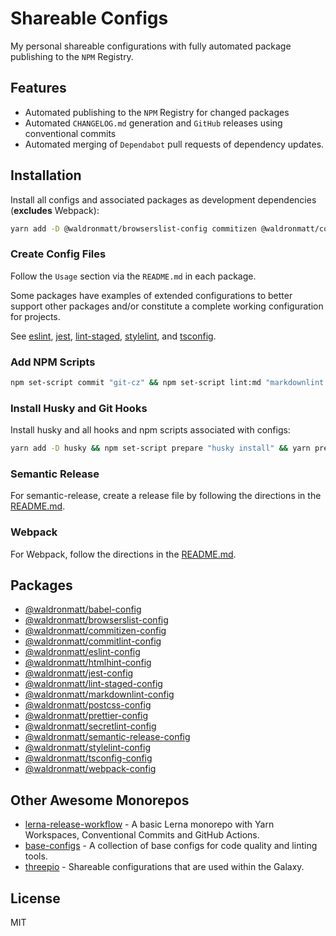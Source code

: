 # Shareable Configs

My personal shareable configurations with fully automated package publishing to the `NPM` Registry.

## Features

- Automated publishing to the `NPM` Registry for changed packages
- Automated `CHANGELOG.md` generation and `GitHub` releases using conventional commits
- Automated merging of `Dependabot` pull requests of dependency updates.

## Installation

Install all configs and associated packages as development dependencies (**excludes** Webpack):

```bash
yarn add -D @waldronmatt/browserslist-config commitizen @waldronmatt/commitizen-config @commitlint/cli @waldronmatt/commitlint-config eslint @waldronmatt/eslint-config htmlhint @waldronmatt/htmlhint-config jest @waldronmatt/jest-config lint-staged @waldronmatt/lint-staged-config markdownlint @waldronmatt/markdownlint-config postcss @waldronmatt/postcss-config prettier @waldronmatt/prettier-config secretlint @waldronmatt/secretlint-config semantic-release @waldronmatt/semantic-release-config stylelint @waldronmatt/stylelint-config @waldronmatt/tsconfig-config
```

### Create Config Files

Follow the `Usage` section via the `README.md` in each package.

Some packages have examples of extended configurations to better support other packages and/or constitute a complete working configuration for projects.

See [eslint](https://github.com/waldronmatt/shareable-configs/tree/main/packages/eslint-config#extending), [jest](https://github.com/waldronmatt/shareable-configs/tree/main/packages/jest-config#extending), [lint-staged](https://github.com/waldronmatt/shareable-configs/tree/main/packages/lint-staged-config#extending), [stylelint](https://github.com/waldronmatt/shareable-configs/tree/main/packages/stylelint-config#extending), and [tsconfig](https://github.com/waldronmatt/shareable-configs/tree/main/packages/tsconfig-config#extending).

### Add NPM Scripts

```bash
npm set-script commit "git-cz" && npm set-script lint:md "markdownlint --fix **/*.md --ignore node_modules --ignore **/CHANGELOG.md" && npm set-script lint:js "eslint --fix **/*.{js,jsx,ts,tsx}" && npm set-script lint:css "stylelint --fix **/*.{css,scss}" && npm set-script lint:html "htmlhint --config ./node_modules/@waldronmatt/htmlhint-config/index.json **/*.html" && npm set-script lint:secrets "npx secretlint **/*" && npm set-script lint "yarn lint:md && yarn lint:js && yarn lint:css && yarn lint:html && yarn lint:secrets" && npm set-script test "jest"
```

### Install Husky and Git Hooks

Install husky and all hooks and npm scripts associated with configs:

```bash
yarn add -D husky && npm set-script prepare "husky install" && yarn prepare && npx husky add .husky/commit-msg 'npx --no-install commitlint --edit' && npx husky add .husky/pre-commit 'npx --no-install lint-staged'
```

### Semantic Release

For semantic-release, create a release file by following the directions in the [README.md](https://github.com/waldronmatt/shareable-configs/tree/main/packages/semantic-release-config#readme).

### Webpack

For Webpack, follow the directions in the [README.md](https://github.com/waldronmatt/shareable-configs/tree/main/packages/webpack-config#readme).

## Packages

- [@waldronmatt/babel-config](https://github.com/waldronmatt/shareable-configs/tree/main/packages/babel-config#readme)
- [@waldronmatt/browserslist-config](https://github.com/waldronmatt/shareable-configs/tree/main/packages/browserslist-config#readme)
- [@waldronmatt/commitizen-config](https://github.com/waldronmatt/shareable-configs/tree/main/packages/commitizen-config#readme)
- [@waldronmatt/commitlint-config](https://github.com/waldronmatt/shareable-configs/tree/main/packages/commitlint-config#readme)
- [@waldronmatt/eslint-config](https://github.com/waldronmatt/shareable-configs/tree/main/packages/eslint-config#readme)
- [@waldronmatt/htmlhint-config](https://github.com/waldronmatt/shareable-configs/tree/main/packages/htmlhint-config#readme)
- [@waldronmatt/jest-config](https://github.com/waldronmatt/shareable-configs/tree/main/packages/jest-config#readme)
- [@waldronmatt/lint-staged-config](https://github.com/waldronmatt/shareable-configs/tree/main/packages/lint-staged-config#readme)
- [@waldronmatt/markdownlint-config](https://github.com/waldronmatt/shareable-configs/tree/main/packages/markdownlint-config#readme)
- [@waldronmatt/postcss-config](https://github.com/waldronmatt/shareable-configs/tree/main/packages/postcss-config#readme)
- [@waldronmatt/prettier-config](https://github.com/waldronmatt/shareable-configs/tree/main/packages/prettier-config#readme)
- [@waldronmatt/secretlint-config](https://github.com/waldronmatt/shareable-configs/tree/main/packages/secretlint-config#readme)
- [@waldronmatt/semantic-release-config](https://github.com/waldronmatt/shareable-configs/tree/main/packages/semantic-release-config#readme)
- [@waldronmatt/stylelint-config](https://github.com/waldronmatt/shareable-configs/tree/main/packages/stylelint-config#readme)
- [@waldronmatt/tsconfig-config](https://github.com/waldronmatt/shareable-configs/tree/main/packages/tsconfig-config#readme)
- [@waldronmatt/webpack-config](https://github.com/waldronmatt/shareable-configs/tree/main/packages/webpack-config#readme)

## Other Awesome Monorepos

- [lerna-release-workflow](https://github.com/jonwa/lerna-release-workflow) - A basic Lerna monorepo with Yarn Workspaces, Conventional Commits and GitHub Actions.
- [base-configs](https://github.com/demartini/base-configs) - A collection of base configs for code quality and linting tools.
- [threepio](https://github.com/the-holocron/threepio) - Shareable configurations that are used within the Galaxy.

## License

MIT
